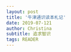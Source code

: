 ```yaml
---
layout: post
title: '牛津通识读本札记'
date: 2019-07-121
author: Christina
subtitle: 追求智识
tags: READER
---
```






